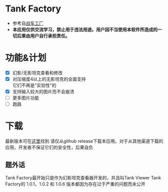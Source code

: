# Tank Factory
- 参考自[战车工厂](https://github.com/fEndman/WarFactory)
- **本应用仅供交流学习，禁止用于违法用途。用户因不当使用本软件所造成的一切后果由用户自行承担责任。**
# 功能&计划
- [x] 幻影/无影坦克查看和修改
- [x] 对压缩度4以上的无影坦克的全面支持  <br>
      它们不再是"实验性"的
- [x] 支持输入较大的图片而不会崩溃
- [ ] 更多图片功能
- [ ] 跑路
# 下载
  最新版本可在[这里](https://github.com/Domity/TankFactory/releases/latest)找到
  请仅从github release下载本应用。对于从其他渠道下载的应用，开发者不保证它们的安全性，后果自负
## 题外话
  Tank Factory最开始只是作为幻影坦克查看器开发的，并且叫Tank Viewer
  Tank Factory的 1.0.1，1.0.2 和 1.0.6 版本都因为存在过于严重的问题而未公开